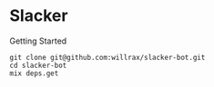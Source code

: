 # Slacker

Getting Started

```
git clone git@github.com:willrax/slacker-bot.git
cd slacker-bot
mix deps.get
```
